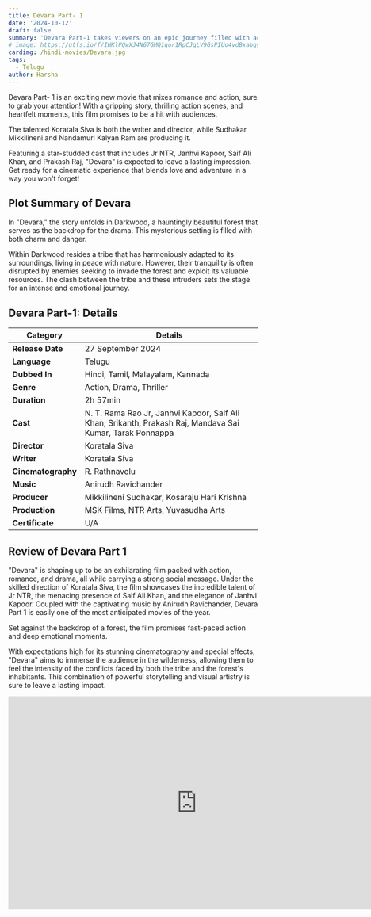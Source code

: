 ```yaml
---
title: Devara Part- 1
date: '2024-10-12'
draft: false
summary: 'Devara Part-1 takes viewers on an epic journey filled with action, drama, and stunning visuals, exploring themes of loyalty and sacrifice. Dont miss it'
# image: https://utfs.io/f/IHKlPQwXJ4N67GMQ1gor1RpCJqLV9GsPIUo4vdBxabgyeAjF
cardimg: /hindi-movies/Devara.jpg
tags:
  - Telugu
author: Harsha
---
```


Devara Part- 1 is an exciting new movie that mixes romance and action, sure to grab your attention! With a gripping story, thrilling action scenes, and heartfelt moments, this film promises to be a hit with audiences.

The talented Koratala Siva is both the writer and director, while Sudhakar Mikkilineni and Nandamuri Kalyan Ram are producing it.

Featuring a star-studded cast that includes Jr NTR, Janhvi Kapoor, Saif Ali Khan, and Prakash Raj, "Devara" is expected to leave a lasting impression. Get ready for a cinematic experience that blends love and adventure in a way you won't forget!

## Plot Summary of Devara

In "Devara," the story unfolds in Darkwood, a hauntingly beautiful forest that serves as the backdrop for the drama. This mysterious setting is filled with both charm and danger.

Within Darkwood resides a tribe that has harmoniously adapted to its surroundings, living in peace with nature. However, their tranquility is often disrupted by enemies seeking to invade the forest and exploit its valuable resources. The clash between the tribe and these intruders sets the stage for an intense and emotional journey.

## Devara Part-1: Details

| Category           | Details                                                                                                   |
| ------------------ | --------------------------------------------------------------------------------------------------------- |
| **Release Date**   | 27 September 2024                                                                                         |
| **Language**       | Telugu                                                                                                    |
| **Dubbed In**      | Hindi, Tamil, Malayalam, Kannada                                                                          |
| **Genre**          | Action, Drama, Thriller                                                                                   |
| **Duration**       | 2h 57min                                                                                                  |
| **Cast**           | N. T. Rama Rao Jr, Janhvi Kapoor, Saif Ali Khan, Srikanth, Prakash Raj, Mandava Sai Kumar, Tarak Ponnappa |
| **Director**       | Koratala Siva                                                                                             |
| **Writer**         | Koratala Siva                                                                                             |
| **Cinematography** | R. Rathnavelu                                                                                             |
| **Music**          | Anirudh Ravichander                                                                                       |
| **Producer**       | Mikkilineni Sudhakar, Kosaraju Hari Krishna                                                               |
| **Production**     | MSK Films, NTR Arts, Yuvasudha Arts                                                                       |
| **Certificate**    | U/A                                                                                                       |

## Review of Devara Part 1

"Devara" is shaping up to be an exhilarating film packed with action, romance, and drama, all while carrying a strong social message. Under the skilled direction of Koratala Siva, the film showcases the incredible talent of Jr NTR, the menacing presence of Saif Ali Khan, and the elegance of Janhvi Kapoor. Coupled with the captivating music by Anirudh Ravichander, Devara Part 1 is easily one of the most anticipated movies of the year.

Set against the backdrop of a forest, the film promises fast-paced action and deep emotional moments.

With expectations high for its stunning cinematography and special effects, "Devara" aims to immerse the audience in the wilderness, allowing them to feel the intensity of the conflicts faced by both the tribe and the forest's inhabitants. This combination of powerful storytelling and visual artistry is sure to leave a lasting impact.

<iframe width="760" height="430" src="https://www.youtube.com/embed/J1g-8hBwj3I" title="Devara Part 1 Trailer" frameborder="0" allow="accelerometer; autoplay; clipboard-write; encrypted-media; gyroscope; picture-in-picture; web-share" referrerpolicy="strict-origin-when-cross-origin" allowfullscreen></iframe>
